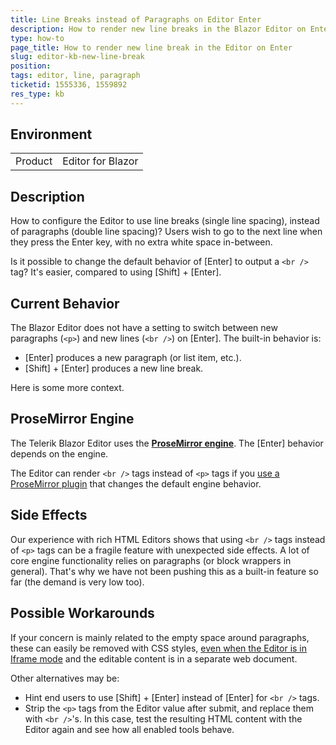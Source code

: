 ```yaml
---
title: Line Breaks instead of Paragraphs on Editor Enter
description: How to render new line breaks in the Blazor Editor on Enter key press? How to set br tags by default on Enter, instead of new paragraphs?
type: how-to
page_title: How to render new line break in the Editor on Enter
slug: editor-kb-new-line-break
position: 
tags: editor, line, paragraph
ticketid: 1555336, 1559892
res_type: kb
---
```


## Environment

<table>
    <tbody>
        <tr>
            <td>Product</td>
            <td>Editor for Blazor</td>
        </tr>
    </tbody>
</table>


## Description

How to configure the Editor to use line breaks (single line spacing), instead of paragraphs (double line spacing)? Users wish to go to the next line when they press the Enter key, with no extra white space in-between.

Is it possible to change the default behavior of [Enter] to output a `<br />` tag? It's easier, compared to using [Shift] + [Enter].

## Current Behavior

The Blazor Editor does not have a setting to switch between new paragraphs (`<p>`) and new lines (`<br />`) on [Enter]. The built-in behavior is:

* [Enter] produces a new paragraph (or list item, etc.).
* [Shift] + [Enter] produces a new line break.

Here is some more context.

## ProseMirror Engine

The Telerik Blazor Editor uses the [**ProseMirror engine**](https://prosemirror.net). The [Enter] behavior depends on the engine.

The Editor can render `<br />` tags instead of `<p>` tags if you [use a ProseMirror plugin](slug:editor-prosemirror-plugins) that changes the default engine behavior.

## Side Effects

Our experience with rich HTML Editors shows that using `<br />` tags instead of `<p>` tags can be a fragile feature with unexpected side effects. A lot of core engine functionality relies on paragraphs (or block wrappers in general). That's why we have not been pushing this as a built-in feature so far (the demand is very low too).

## Possible Workarounds

If your concern is mainly related to the empty space around paragraphs, these can easily be removed with CSS styles, [even when the Editor is in Iframe mode](https://www.telerik.com/forums/telerikeditor-allowing-style-tags) and the editable content is in a separate web document.

Other alternatives may be:

* Hint end users to use [Shift] + [Enter] instead of [Enter] for `<br />` tags.
* Strip the `<p>` tags from the Editor value after submit, and replace them with `<br />`'s. In this case, test the resulting HTML content with the Editor again and see how all enabled tools behave.
